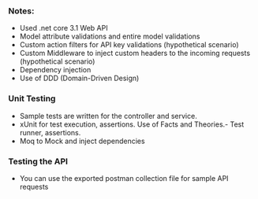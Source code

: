 ### Notes:
- Used .net core 3.1 Web API
- Model attribute validations and entire model validations
- Custom action filters for API key validations (hypothetical scenario)
- Custom Middleware to inject custom headers to the incoming requests (hypothetical scenario)
- Dependency injection
- Use of DDD (Domain-Driven Design)

### Unit Testing
- Sample tests are written for the controller and service.
- xUnit for test execution, assertions. Use of Facts and Theories.- Test runner, assertions.
- Moq to Mock and inject dependencies


### Testing the API
- You can use the exported postman collection file for sample API requests

